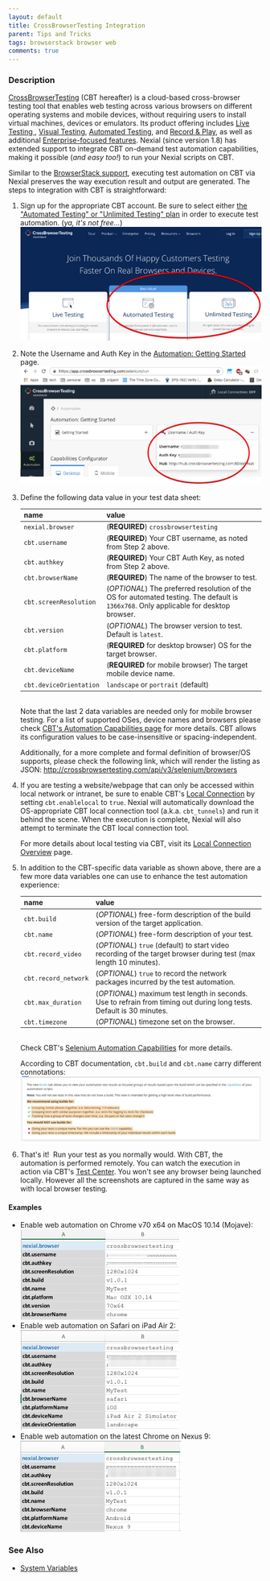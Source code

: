 ```yaml
---
layout: default
title: CrossBrowserTesting Integration
parent: Tips and Tricks
tags: browserstack browser web
comments: true
---
```



### Description
<a href="https://www.crossbrowsertesting.com/" class="external-link" target="_nexial_link">CrossBrowserTesting</a> 
(CBT hereafter) is a cloud-based cross-browser testing tool that enables web testing across various browsers on 
different operating systems and mobile devices, without requiring users to install virtual machines, devices or 
emulators. Its product offering includes <a href="https://crossbrowsertesting.com/live-testing" class="external-link" 
target="_nexial_link">Live Testing </a>, <a href="https://crossbrowsertesting.com/visual-testing" class="external-link" 
target="_nexial_link">Visual Testing</a>, <a href="https://crossbrowsertesting.com/automated-testing" 
class="external-link" target="_nexial_link"> Automated Testing</a>, and 
<a href="https://crossbrowsertesting.com/record-and-replay" class="external-link" target="_nexial_link">Record & 
Play</a>, as well as additional <a href="https://crossbrowsertesting.com/enterprise" class="external-link" 
target="_nexial_link">Enterprise-focused features</a>. Nexial (since version 1.8) has extended support to integrate 
CBT on-demand test automation capabilities, making it possible (_and easy too!_) to run your Nexial 
scripts on CBT.

Similar to the [BrowserStack support](BrowserStackIntegration), executing test automation on CBT via Nexial preserves 
the way execution result and output are generated. The steps to integration with CBT is straightforward:

1. Sign up for the appropriate CBT account. Be sure to select either 
   <a href="https://crossbrowsertesting.com/pricing" class="external-link" target="_nexial_link">the "Automated Testing" 
   or "Unlimited Testing" plan</a> in order to execute test automation. (_ya, it's not free..._)<br/>
   ![](image/CBT_01.png)

2. Note the Username and Auth Key in the <a href="https://app.crossbrowsertesting.com/selenium/run" class="external-link" 
   link="_nexial_link">Automation: Getting Started</a> page.<br/>
   ![](image/CBT_02.png)

3. Define the following data value in your test data sheet:

   |name                   |value                                                           |
   |-----------------------|----------------------------------------------------------------|
   |`nexial.browser`       |(**REQUIRED**) `crossbrowsertesting`                            |
   |`cbt.username`         |(**REQUIRED**) Your CBT username, as noted from Step 2 above.   |
   |`cbt.authkey`          |(**REQUIRED**) Your CBT Auth Key, as noted from Step 2 above.   |
   |`cbt.browserName`      |(**REQUIRED**) The name of the browser to test.                 |
   |`cbt.screenResolution` |(_OPTIONAL_) The preferred resolution of the OS for automated testing. The default is `1366x768`. Only applicable for desktop browser.|
   |`cbt.version`          |(_OPTIONAL_) The browser version to test. Default is `latest`.  |
   |`cbt.platform`         |(**REQUIRED** for desktop browser) OS for the target browser.   |
   |`cbt.deviceName`       |(**REQUIRED** for mobile browser) The target mobile device name.|
   |`cbt.deviceOrientation`|`landscape` or `portrait` (default)                             |

   <br/>
   Note that the last 2 data variables are needed only for mobile browser testing. For a list of supported OSes, device
   names and browsers please check 
   <a href="https://help.crossbrowsertesting.com/selenium-testing/tutorials/crossbrowsertesting-automation-capabilities/" 
   class="external-link" target="_nexial_link">CBT's Automation Capabilities page</a> for more details. CBT allows its 
   configuration values to be case-insensitive or spacing-independent.
   
   Additionally, for a more complete and formal definition of browser/OS supports, please check the following link, 
   which will render the listing as JSON: <a href="http://crossbrowsertesting.com/api/v3/selenium/browsers" 
   class="external-link" target="_nexial_link">http://crossbrowsertesting.com/api/v3/selenium/browsers</a>

4. If you are testing a website/webpage that can only be accessed within local network or intranet, be sure to enable
   CBT's <a href="https://help.crossbrowsertesting.com/local-connection/" class="external-link" target="_nexial_link">
   Local Connection</a> by setting `cbt.enablelocal` to `true`. Nexial will automatically download the OS-appropriate 
   CBT local connection tool (a.k.a. `cbt_tunnels`) and run it behind the scene. When the execution is complete, Nexial 
   will also attempt to terminate the CBT local connection tool.

   For more details about local testing via CBT, visit its 
   <a href="https://help.crossbrowsertesting.com/local-connection/general/local-tunnel-overview/#enabling-local-connection" 
   class="external-link" target="_nexial_link">Local Connection Overview</a> page.

5. In addition to the CBT-specific data variable as shown above, there are a few more data variables one can use to 
   enhance the test automation experience:
   
   |name                   |value                                                                              |
   |-----------------------|-----------------------------------------------------------------------------------|
   |`cbt.build`            |(_OPTIONAL_) free-form description of the build version of the target application. |
   |`cbt.name`             |(_OPTIONAL_) free-form description of your test.                                   |
   |`cbt.record_video`     |(_OPTIONAL_) `true` (default) to start video recording of the target browser during test (max length 10 minutes). |
   |`cbt.record_network`   |(_OPTIONAL_) `true` to record the network packages incurred by the test automation.|
   |`cbt.max_duration`     |(_OPTIONAL_) maximum test length in seconds. Use to refrain from timing out during long tests. Default is 30 minutes.|
   |`cbt.timezone`         |(_OPTIONAL_) timezone set on the browser.                                          |
   
   <br/>
   Check CBT's <a href="https://help.crossbrowsertesting.com/selenium-testing/tutorials/crossbrowsertesting-automation-capabilities/" 
   class="external-link" target="_nexial_link">Selenium Automation Capabilities</a> for more details.
   
   According to CBT documentation, `cbt.build` and `cbt.name` carry different connotations:
   ![](image/CBT_06.png)

6. That's it!  Run your test as you normally would. With CBT, the automation is performed remotely. You can watch the 
   execution in action via CBT's <a href="https://app.crossbrowsertesting.com/selenium/results" class="external-link" 
   target="_nexial_link">Test Center</a>. You won't see any browser being launched locally. However all the screenshots 
   are captured in the same way as with local browser testing.

#### Examples

- Enable web automation on Chrome v70 x64 on MacOS 10.14 (Mojave):<br/>
  ![](image/CBT_03.png)
- Enable web automation on Safari on iPad Air 2:<br/>
  ![](image/CBT_04.png)
- Enable web automation on the latest Chrome on Nexus 9:<br/>
  ![](image/CBT_05.png)
  

### See Also
- [System Variables](../systemvars)
